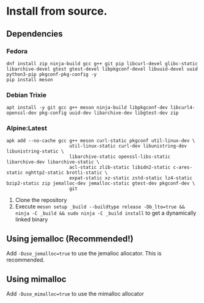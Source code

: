 # Install from source.
## Dependencies
### Fedora
```
dnf install zip ninja-build gcc g++ git pip libcurl-devel glibc-static libarchive-devel gtest gtest-devel libpkgconf-devel libuuid-devel uuid python3-pip pkgconf-pkg-config -y
pip install meson
```
### Debian Trixie
```
apt install -y git gcc g++ meson ninja-build libpkgconf-dev libcurl4-openssl-dev pkg-config uuid-dev libarchive-dev libgtest-dev zip
```
### Alpine:Latest
```
apk add --no-cache gcc g++ meson curl-static pkgconf util-linux-dev \
                       util-linux-static curl-dev libunistring-dev libunistring-static \
                       libarchive-static openssl-libs-static libarchive-dev libarchive-static \
                       acl-static zlib-static libidn2-static c-ares-static nghttp2-static brotli-static \
                       expat-static xz-static zstd-static lz4-static bzip2-static zip jemalloc-dev jemalloc-static gtest-dev pkgconf-dev \
                       git
```


1. Clone the repository
2. Execute `meson setup _build --buildtype release -Db_lto=true && ninja -C _build && sudo ninja -C _build install` to get a dynamically linked binary

## Using jemalloc (Recommended!)
Add `-Duse_jemalloc=true` to use the jemalloc allocator. This is recommended.

## Using mimalloc
Add `-Duse_mimalloc=true` to use the mimalloc allocator